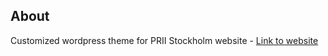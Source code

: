## About

Customized wordpress theme for PRII Stockholm website - [Link to website](http://grii-stockholm.org/) 
